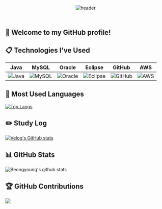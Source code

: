 <header align="center">
  
![header](https://capsule-render.vercel.app/api?type=cylinder&color=000000&height=150&section=header&text=BeongYoung&fontColor=ffffff&fontSize=70&animation=fadeIn&fontAlignY=55)  
</header>

## 👋 Welcome to my GitHub profile!

## 📋 Technologies I've Used

| Java | MySQL | Oracle | Eclipse | GitHub | AWS |
|:----:|:-----:|:------:|:-------:|:------:|:---:|
| <img src="https://img.shields.io/badge/JAVA-007396?style=for-the-badge&logo=java&logoColor=white" alt="Java"> | <img src="https://img.shields.io/badge/MySQL-4479A1?style=for-the-badge&logo=MySQL&logoColor=white" alt="MySQL"> | <img src="https://img.shields.io/badge/Oracle-F80000?style=for-the-badge&logo=Oracle&logoColor=white" alt="Oracle"> | <img src="https://img.shields.io/badge/Eclipse-2C2255?style=for-the-badge&logo=Eclipse%20IDE&logoColor=white" alt="Eclipse"> | <img src="https://img.shields.io/badge/github-181717?style=for-the-badge&logo=github&logoColor=white" alt="GitHub"> | <img src="https://img.shields.io/badge/aws-232F3E?style=for-the-badge&logo=aws&logoColor=white" alt="AWS"> |

## 🥇 Most Used Languages

[![Top Langs](https://github-readme-stats.vercel.app/api/top-langs/?username=beongyoung&layout=compact)](https://github.com/anuraghazra/github-readme-stats)

## ✏️ Study Log

[![Velog's GitHub stats](https://velog-readme-stats.vercel.app/api?name=beongyoung&color=dark)](https://velog.io/@beongyoung)

## 📊 GitHub Stats

![Beongyoung's github stats](https://github-readme-stats.vercel.app/api?username=beongyoung&show_icons=true&theme=tokyonight)

## 🏆 GitHub Contributions

<a href="https://opgc.me/#/users/beongyoung" target="_blank"><img src="https://api.opgc.me/githubs/users/beongyoung/tag/?theme=basic" /></a>

